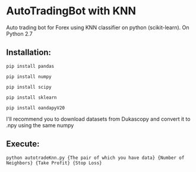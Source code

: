 # AutoTradingBot with KNN
Auto trading bot for Forex using KNN classifier on python (scikit-learn). On Python 2.7

## Installation: 
`pip install pandas`

`pip install numpy`

`pip install scipy`

`pip install sklearn`

`pip install oandapyV20`

I'll recommend you to download datasets from Dukascopy and convert it to .npy using the same numpy

## Execute:
`python autotradeKnn.py {The pair of which you have data} {Number of Neighbors} {Take Profit} {Stop Loss}`



